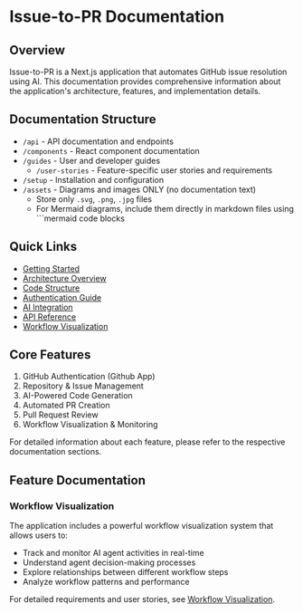 # Issue-to-PR Documentation

## Overview

Issue-to-PR is a Next.js application that automates GitHub issue resolution using AI. This documentation provides comprehensive information about the application's architecture, features, and implementation details.

## Documentation Structure

- `/api` - API documentation and endpoints
- `/components` - React component documentation
- `/guides` - User and developer guides
  - `/user-stories` - Feature-specific user stories and requirements
- `/setup` - Installation and configuration
- `/assets` - Diagrams and images ONLY (no documentation text)
  - Store only `.svg`, `.png`, `.jpg` files
  - For Mermaid diagrams, include them directly in markdown files using ```mermaid code blocks

## Quick Links

- [Getting Started](setup/getting-started.md)
- [Architecture Overview](guides/architecture.md)
- [Code Structure](code-structure.md)
- [Authentication Guide](guides/authentication.md)
- [AI Integration](guides/ai-integration.md)
- [API Reference](api/README.md)
- [Workflow Visualization](guides/user-stories/workflow-visualization.md)

## Core Features

1. GitHub Authentication (Github App)
2. Repository & Issue Management
3. AI-Powered Code Generation
4. Automated PR Creation
5. Pull Request Review
6. Workflow Visualization & Monitoring

For detailed information about each feature, please refer to the respective documentation sections.

## Feature Documentation

### Workflow Visualization

The application includes a powerful workflow visualization system that allows users to:

- Track and monitor AI agent activities in real-time
- Understand agent decision-making processes
- Explore relationships between different workflow steps
- Analyze workflow patterns and performance

For detailed requirements and user stories, see [Workflow Visualization](guides/user-stories/workflow-visualization.md).
